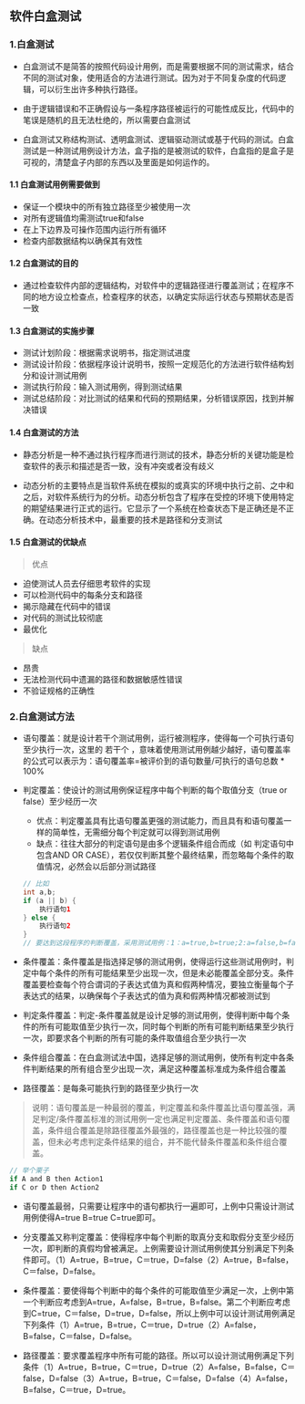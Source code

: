 ## 软件白盒测试

### 1.白盒测试

- 白盒测试不是简答的按照代码设计用例，而是需要根据不同的测试需求，结合不同的测试对象，使用适合的方法进行测试。因为对于不同复杂度的代码逻辑，可以衍生出许多种执行路径。

- 由于逻辑错误和不正确假设与一条程序路径被运行的可能性成反比，代码中的笔误是随机的且无法杜绝的，所以需要白盒测试

- 白盒测试又称结构测试、透明盒测试、逻辑驱动测试或基于代码的测试。白盒测试是一种测试用例设计方法，盒子指的是被测试的软件，白盒指的是盒子是可视的，清楚盒子内部的东西以及里面是如何运作的。

#### 1.1 白盒测试用例需要做到

- 保证一个模块中的所有独立路径至少被使用一次
- 对所有逻辑值均需测试true和false
- 在上下边界及可操作范围内运行所有循环
- 检查内部数据结构以确保其有效性

#### 1.2 白盒测试的目的

- 通过检查软件内部的逻辑结构，对软件中的逻辑路径进行覆盖测试；在程序不同的地方设立检查点，检查程序的状态，以确定实际运行状态与预期状态是否一致

#### 1.3 白盒测试的实施步骤

- 测试计划阶段：根据需求说明书，指定测试进度
- 测试设计阶段：依据程序设计说明书，按照一定规范化的方法进行软件结构划分和设计测试用例
- 测试执行阶段：输入测试用例，得到测试结果
- 测试总结阶段：对比测试的结果和代码的预期结果，分析错误原因，找到并解决错误

#### 1.4 白盒测试的方法

- 静态分析是一种不通过执行程序而进行测试的技术，静态分析的关键功能是检查软件的表示和描述是否一致，没有冲突或者没有歧义

- 动态分析的主要特点是当软件系统在模拟的或真实的环境中执行之前、之中和之后，对软件系统行为的分析。动态分析包含了程序在受控的环境下使用特定的期望结果进行正式的运行。它显示了一个系统在检查状态下是正确还是不正确。在动态分析技术中，最重要的技术是路径和分支测试

#### 1.5 白盒测试的优缺点

> 优点

- 迫使测试人员去仔细思考软件的实现
- 可以检测代码中的每条分支和路径
- 揭示隐藏在代码中的错误
- 对代码的测试比较彻底
- 最优化

> 缺点

- 昂贵
- 无法检测代码中遗漏的路径和数据敏感性错误
- 不验证规格的正确性

### 2.白盒测试方法

- 语句覆盖：就是设计若干个测试用例，运行被测程序，使得每一个可执行语句至少执行一次，这里的 若干个 ，意味着使用测试用例越少越好，语句覆盖率的公式可以表示为：语句覆盖率=被评价到的语句数量/可执行的语句总数 * 100%

- 判定覆盖：使设计的测试用例保证程序中每个判断的每个取值分支（true or false）至少经历一次
	- 优点：判定覆盖具有比语句覆盖更强的测试能力，而且具有和语句覆盖一样的简单性，无需细分每个判定就可以得到测试用例
	- 缺点：往往大部分的判定语句是由多个逻辑条件组合而成（如 判定语句中包含AND OR CASE），若仅仅判断其整个最终结果，而忽略每个条件的取值情况，必然会以后部分测试路径
	```java
	// 比如
	int a,b;
	if (a || b) {
		执行语句1
	} else {
		执行语句2
	}
	// 要达到这段程序的判断覆盖，采用测试用例：1：a=true,b=true;2:a=false,b=false
	```

- 条件覆盖：条件覆盖是指选择足够的测试用例，使得运行这些测试用例时，判定中每个条件的所有可能结果至少出现一次，但是未必能覆盖全部分支。条件覆盖要检查每个符合谓词的子表达式值为真和假两种情况，要独立衡量每个子表达式的结果，以确保每个子表达式的值为真和假两种情况都被测试到

- 判定条件覆盖：判定-条件覆盖就是设计足够的测试用例，使得判断中每个条件的所有可能取值至少执行一次，同时每个判断的所有可能判断结果至少执行一次，即要求各个判断的所有可能的条件取值组合至少执行一次

- 条件组合覆盖：在白盒测试法中国，选择足够的测试用例，使所有判定中各条件判断结果的所有组合至少出现一次，满足这种覆盖标准成为条件组合覆盖

- 路径覆盖：是每条可能执行到的路径至少执行一次

> 说明：语句覆盖是一种最弱的覆盖，判定覆盖和条件覆盖比语句覆盖强，满足判定/条件覆盖标准的测试用例一定也满足判定覆盖、条件覆盖和语句覆盖，条件组合覆盖是除路径覆盖外最强的，路径覆盖也是一种比较强的覆盖，但未必考虑判定条件结果的组合，并不能代替条件覆盖和条件组合覆盖。

```java
// 举个栗子
if A and B then Action1
if C or D then Action2
```
- 语句覆盖最弱，只需要让程序中的语句都执行一遍即可，上例中只需设计测试用例使得A=true B=true C=true即可。

- 分支覆盖又称判定覆盖：使得程序中每个判断的取真分支和取假分支至少经历一次，即判断的真假均曾被满足。上例需要设计测试用例使其分别满足下列条件即可。（1）A=true，B=true，C＝true，D=false（2）A=true，B=false，C＝false，D=false。

- 条件覆盖：要使得每个判断中的每个条件的可能取值至少满足一次，上例中第一个判断应考虑到A=true，A=false，B=true，B=false。第二个判断应考虑到C=true，C＝false，D=true，D=false，所以上例中可以设计测试用例满足下列条件（1）A=true，B=true，C＝true，D=true（2）A=false，B=false，C＝false，D=false。

- 路径覆盖：要求覆盖程序中所有可能的路径。所以可以设计测试用例满足下列条件（1）A=true，B=true，C＝true，D=true（2）A=false，B=false，C＝false，D=false（3）A=true，B=true，C＝false，D=false（4）A=false，B=false，C＝true，D=true。